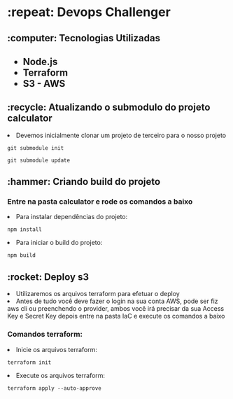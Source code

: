 <h1>:repeat: Devops Challenger</h1>


<h2>:computer: Tecnologias Utilizadas<h2>
<ul>
    <li>Node.js</li>
    <li>Terraform</li>
    <li>S3 - AWS</li>
    
</ul>


<h2>:recycle: Atualizando o submodulo do projeto calculator </h2>
<li>Devemos inicialmente clonar um projeto de terceiro para o nosso projeto</li>

```  
git submodule init      
```

```  
git submodule update
```


<h2>:hammer: Criando build do projeto</h2>
<h3>Entre na pasta calculator e rode os comandos a baixo</h3>

<li>Para instalar dependências do projeto:</li>
    
```  
npm install
```
    
<li>Para iniciar o build do projeto:</li>
    
```  
npm build
```  
    
<h2>:rocket: Deploy s3</h2>
<li>Utilizaremos os arquivos terraform para efetuar o deploy</li>
<li>Antes de tudo você deve fazer o login na sua conta AWS, pode ser fiz aws cli ou preenchendo o provider, ambos você irá precisar da sua Access Key e Secret Key depois entre na pasta IaC e execute os comandos a baixo</li>


<h3>Comandos terraform:</h3>
<li>Inicie os arquivos terraform:</li>
    
```  
terraform init
```
    
<li>Execute os arquivos terraform:</li>
    
```  
terraform apply --auto-approve
``` 